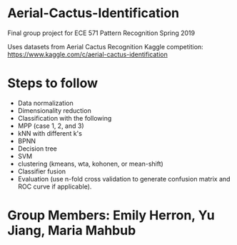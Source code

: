 # Aerial-Cactus-Identification
Final group project for ECE 571 Pattern Recognition Spring 2019

Uses datasets from Aerial Cactus Recognition Kaggle competition: https://www.kaggle.com/c/aerial-cactus-identification 

# Steps to follow
* Data normalization
* Dimensionality reduction
* Classification with the following
* MPP (case 1, 2, and 3)
* kNN with different k's
* BPNN 
* Decision tree 
* SVM 
* clustering (kmeans, wta, kohonen, or mean-shift)
* Classifier fusion
* Evaluation (use n-fold cross validation to generate confusion matrix and ROC curve if applicable).

# Group Members: Emily Herron, Yu Jiang, Maria Mahbub
